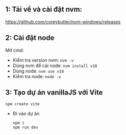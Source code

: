 ## 1: Tải về và cài đặt nvm:

https://github.com/coreybutler/nvm-windows/releases

## 2: Cài đặt node

Mở cmd:

- Kiểm tra version nvm: `nvm -v`
- Dùng nvm để cài node: `nvm install v18`
- Dùng node: `nvm use v18`
- Kiểm tra node: `node -v`

## 3: Tạo dự án vanillaJS với Vite

`npm create vite`

- Đi vào dự án
  ```
  npm i
  npm run dev
  ```
